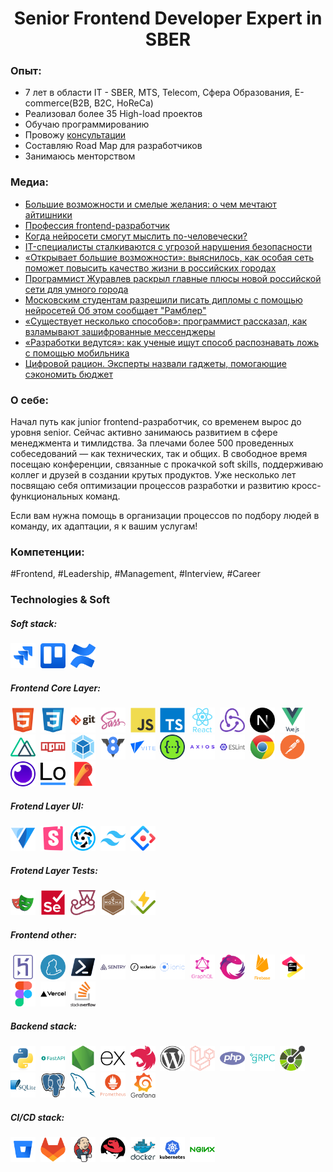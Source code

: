 <h1 align="center">Senior Frontend Developer Expert in SBER</h1>

### Опыт:
<ul>
    <li>7 лет в области IT - SBER, MTS, Telecom, Сфера Образования, E-commerce(B2B, B2C, HoReCa)</li>
    <li>Реализовал более 35 High-load проектов</li>
    <li>Обучаю программированию</li>
    <li>Провожу <a href="https://getmentor.dev/mentor/zhuravlev-sergey-4293" target="_blank">консультации</a></li>
    <li>Составляю Road Map для разработчиков</li>
    <li>Занимаюсь менторством</li>
</ul>

### Медиа:

<ul>
    <li>
        <a href="https://blog.skillfactory.ru/mechti-ajtishnikov/" target="_blank">
            Большие возможности и смелые желания: о чем мечтают айтишники
        </a> 
    </li>
    <li>
        <a href="https://www.kp.ru/edu/rabota/professiya-frontend-razrabotchik/" target="_blank">
            Профессия frontend-разработчик
        </a>
    </li>
    <li>
        <a href="https://dni.ru/society/2023/7/24/523159.html" target="_blank"> 
        Когда нейросети смогут мыслить по-человечески?
        </a>
    </li>
    <li>
        <a href="https://360.ru/news/obschestvo/programmist-zhuravlev-it-spetsialisty-ezhednevno-stalkivajutsja-s-ugrozoj-narushenija-bezopasnosti/" target="_blank"> 
            IT-специалисты сталкиваются с угрозой нарушения безопасности
        </a>
    </li>
    <li>
        <a href="https://mosregtoday.ru/news/soc/otkryvaet-bolshie-vozmozhnosti-vyjasnilos-kak-osobaja-set-pomozhet-povysit-kachestvo-zhizni-v-rossijskih-gorodah/" target="_blank"> 
            «Открывает большие возможности»: выяснилось, как особая сеть поможет повысить качество жизни в российских городах
        </a>
    </li>
    <li>
        <a href="https://www.osnmedia.ru/obshhestvo/programmist-zhuravlev-raskryl-glavnye-plyusy-novoj-rossijskoj-seti-dlya-umnogo-goroda/" target="_blank"> 
            Программист Журавлев раскрыл главные плюсы новой российской сети для умного города
        </a>
    </li>
    <li>
        <a href="https://news.rambler.ru/education/51334858-moskovskim-studentam-razreshili-pisat-diplomy-s-pomoschyu-neyrosetey/" target="_blank"> 
            Московским студентам разрешили писать дипломы с помощью нейросетей Об этом сообщает "Рамблер"
        </a>
    </li>
    <li>
        <a href="https://mosregtoday.ru/news/soc/suschestvuet-neskolko-sposobov-programmist-rasskazal-kak-vzlamyvajut-zashifrovannye-messendzhery/" target="_blank">
            «Существует несколько способов»: программист рассказал, как взламывают зашифрованные мессенджеры
        </a>
    </li>
    <li>
        <a href="https://mosregtoday.ru/news/soc/razrabotki-vedutsja-kak-uchenye-ischut-sposob-raspoznavat-lozh-s-pomoschju-mobilnika/" target="_blank">
            «Разработки ведутся»: как ученые ищут способ распознавать ложь с помощью мобильника 
        </a>
    </li>
        <li>
        <a href="https://aif.ru/techno/gadgets/cifrovoy-racion-eksperty-nazvali-gadzhety-pomogayushchie-sekonomit-byudzhet" target="_blank">
           Цифровой рацион. Эксперты назвали гаджеты, помогающие сэкономить бюджет
        </a>
    </li>
</ul>

### О себе:
Начал путь как junior frontend-разработчик, со временем вырос до уровня senior. Сейчас активно занимаюсь развитием в сфере менеджмента и тимлидства. За плечами более 500 проведенных собеседований — как технических, так и общих. В свободное время посещаю конференции, связанные с прокачкой soft skills,  поддерживаю коллег и друзей в создании крутых продуктов. Уже несколько лет посвящаю себя оптимизации процессов разработки и развитию кросс-функциональных команд.

Если вам нужна помощь в организации процессов по подбору людей в команду, их адаптации, я к вашим услугам!

### Компетенции:
#Frontend, #Leadership, #Management, #Interview, #Career

### Technologies & Soft

##### Soft stack:
<div>
    <img src="https://github.com/devicons/devicon/blob/master/icons/jira/jira-original.svg" title="jira" alt="jira" width="40" height="40"/>&nbsp;
    <img src="https://github.com/devicons/devicon/blob/master/icons/trello/trello-original.svg" title="trello" alt="trello" width="40" height="40"/>&nbsp;
    <img src="https://github.com/devicons/devicon/blob/master/icons/confluence/confluence-original.svg" title="confluence" alt="confluence" width="40" height="40"/>&nbsp;
</div>

##### Frontend Core Layer:
<div>
    <img src="https://github.com/devicons/devicon/blob/master/icons/html5/html5-original.svg" title="html5" alt="html5" width="40" height="40"/>&nbsp;
    <img src="https://github.com/devicons/devicon/blob/master/icons/css3/css3-original.svg" title="css3" alt="css3" width="40" height="40"/>&nbsp;
    <img src="https://github.com/devicons/devicon/blob/master/icons/git/git-original-wordmark.svg" title="git" alt="git" width="40" height="40"/>&nbsp;
    <img src="https://github.com/devicons/devicon/blob/master/icons/sass/sass-original.svg" title="sass" alt="sass" width="40" height="40"/>&nbsp;
    <img src="https://github.com/devicons/devicon/blob/master/icons/javascript/javascript-original.svg" title="javascript" alt="javascript" width="40" height="40"/>&nbsp;
    <img src="https://github.com/devicons/devicon/blob/master/icons/typescript/typescript-original.svg" title="typescript" alt="typescript" width="40" height="40"/>&nbsp;
    <img src="https://github.com/devicons/devicon/blob/master/icons/react/react-original-wordmark.svg" title="react" alt="react" width="40" height="40"/>&nbsp;
    <img src="https://github.com/devicons/devicon/blob/master/icons/redux/redux-original.svg" title="redux" alt="redux" width="40" height="40"/>&nbsp;
    <img src="https://github.com/devicons/devicon/blob/master/icons/nextjs/nextjs-original.svg" title="nextjs" alt="nextjs" width="40" height="40"/>&nbsp;
    <img src="https://github.com/devicons/devicon/blob/master/icons/vuejs/vuejs-original-wordmark.svg" title="vue" alt="vue" width="40" height="40"/>&nbsp;
    <img src="https://github.com/devicons/devicon/blob/master/icons/nuxtjs/nuxtjs-original.svg" title="nuxtjs" alt="nuxtjs" width="40" height="40"/>&nbsp;
    <img src="https://github.com/devicons/devicon/blob/master/icons/npm/npm-original-wordmark.svg" title="npm" alt="npm" width="40" height="40"/>&nbsp;
    <img src="https://github.com/devicons/devicon/blob/master/icons/webpack/webpack-original.svg" title="webpack" alt="webpack" width="40" height="40"/>&nbsp;
    <img src="https://github.com/devicons/devicon/blob/master/icons/v8/v8-original.svg" title="v8" alt="v8" width="40" height="40"/>&nbsp;
    <img src="https://github.com/devicons/devicon/blob/master/icons/vite/vite-original-wordmark.svg" title="vite" alt="vite" width="40" height="40"/>&nbsp;
    <img src="https://github.com/devicons/devicon/blob/master/icons/swagger/swagger-original.svg" title="swagger" alt="swagger" width="40" height="40"/>&nbsp;
    <img src="https://github.com/devicons/devicon/blob/master/icons/axios/axios-plain-wordmark.svg" title="axios" alt="axios" width="40" height="40"/>&nbsp;
    <img src="https://github.com/devicons/devicon/blob/master/icons/eslint/eslint-original-wordmark.svg" title="eslint" alt="eslint" width="40" height="40"/>&nbsp;
    <img src="https://github.com/devicons/devicon/blob/master/icons/chrome/chrome-original.svg" title="chrome" alt="chrome" width="40" height="40"/>&nbsp;
    <img src="https://github.com/devicons/devicon/blob/master/icons/postman/postman-original.svg" title="postman" alt="postman" width="40" height="40"/>&nbsp;
    <img src="https://github.com/devicons/devicon/blob/master/icons/insomnia/insomnia-original.svg" title="insomnia" alt="insomnia" width="40" height="40"/>&nbsp;
    <img src="https://github.com/devicons/devicon/blob/master/icons/lodash/lodash-original.svg" title="lodash" alt="lodash" width="40" height="40"/>&nbsp;
    <img src="https://github.com/devicons/devicon/blob/master/icons/rollup/rollup-original.svg" title="rollup" alt="rollup" width="40" height="40"/>&nbsp;
</div>

##### Frotend Layer UI:
<div>
    <img src="https://github.com/devicons/devicon/blob/master/icons/vuetify/vuetify-original.svg" title="vuetify" alt="vuetify" width="40" height="40"/>&nbsp;
    <img src="https://github.com/devicons/devicon/blob/master/icons/storybook/storybook-original.svg" title="storybook" alt="storybook" width="40" height="40"/>&nbsp;
    <img src="https://github.com/devicons/devicon/blob/master/icons/quasar/quasar-original.svg" title="quasar" alt="quasar" width="40" height="40"/>&nbsp;
    <img src="https://github.com/devicons/devicon/blob/master/icons/tailwindcss/tailwindcss-original.svg" title="tailwindcss" alt="tailwindcss" width="40" height="40"/>&nbsp;
    <img src="https://github.com/devicons/devicon/blob/master/icons/antdesign/antdesign-original.svg" title="antdesign" alt="antdesign" width="40" height="40"/>&nbsp;
</div>

##### Frotend Layer Tests:
<div>
    <img src="https://github.com/devicons/devicon/blob/master/icons/playwright/playwright-original.svg" title="playwright" alt="playwright" width="40" height="40"/>&nbsp;
    <img src="https://github.com/devicons/devicon/blob/master/icons/selenium/selenium-original.svg" title="selenium" alt="selenium" width="40" height="40"/>&nbsp;
    <img src="https://github.com/devicons/devicon/blob/master/icons/jest/jest-plain.svg" title="jest" alt="jest" width="40" height="40"/>&nbsp;
    <img src="https://github.com/devicons/devicon/blob/master/icons/mocha/mocha-plain.svg" title="mocha" alt="mocha" width="40" height="40"/>&nbsp;
    <img src="https://github.com/devicons/devicon/blob/master/icons/vitest/vitest-original.svg" title="vitest" alt="vitest" width="40" height="40"/>&nbsp;
</div>

##### Frontend other:
<div>
    <img src="https://github.com/devicons/devicon/blob/master/icons/heroku/heroku-original.svg" title="heroku" alt="heroku" width="40" height="40"/>&nbsp;
    <img src="https://github.com/devicons/devicon/blob/master/icons/yarn/yarn-original.svg" title="yarn" alt="yarn" width="40" height="40"/>&nbsp;
    <img src="https://github.com/devicons/devicon/blob/master/icons/powershell/powershell-original.svg" title="powershell" alt="powershell" width="40" height="40"/>&nbsp;
    <img src="https://github.com/devicons/devicon/blob/master/icons/sentry/sentry-original-wordmark.svg" title="sentry" alt="sentry" width="40" height="40"/>&nbsp;
    <img src="https://github.com/devicons/devicon/blob/master/icons/socketio/socketio-original-wordmark.svg" title="socketio" alt="socketio" width="40" height="40"/>&nbsp;
    <img src="https://github.com/devicons/devicon/blob/master/icons/ionic/ionic-original-wordmark.svg" title="ionic" alt="ionic" width="40" height="40"/>&nbsp;
    <img src="https://github.com/devicons/devicon/blob/master/icons/graphql/graphql-plain-wordmark.svg" title="graphql" alt="graphql" width="40" height="40"/>&nbsp;
    <img src="https://github.com/devicons/devicon/blob/master/icons/rxjs/rxjs-original.svg" title="rxjs" alt="rxjs" width="40" height="40"/>&nbsp;
    <img src="https://github.com/devicons/devicon/blob/master/icons/firebase/firebase-plain-wordmark.svg" title="firebase" alt="firebase" width="40" height="40"/>&nbsp;
    <img src="https://github.com/devicons/devicon/blob/master/icons/jetbrains/jetbrains-original.svg" title="jetbrains" alt="jetbrains" width="40" height="40"/>&nbsp;
    <img src="https://github.com/devicons/devicon/blob/master/icons/figma/figma-original.svg" title="figma" alt="figma" width="40" height="40"/>&nbsp;
    <img src="https://github.com/devicons/devicon/blob/master/icons/vercel/vercel-original-wordmark.svg" title="vercel" alt="vercel" width="40" height="40"/>&nbsp;
    <img src="https://github.com/devicons/devicon/blob/master/icons/stackoverflow/stackoverflow-original-wordmark.svg" title="stackoverflow" alt="stackoverflow" width="40" height="40"/>&nbsp;
</div>

##### Backend stack:
<div>
    <img src="https://github.com/devicons/devicon/blob/master/icons/python/python-original.svg" title="python" alt="python" width="40" height="40"/>&nbsp;
    <img src="https://github.com/devicons/devicon/blob/master/icons/fastapi/fastapi-original-wordmark.svg" title="fastapi" alt="fastapi" width="40" height="40"/>&nbsp;
    <img src="https://github.com/devicons/devicon/blob/master/icons/nodejs/nodejs-original.svg" title="nodejs" alt="nodejs" width="40" height="40"/>&nbsp;
    <img src="https://github.com/devicons/devicon/blob/master/icons/express/express-original.svg" title="express" alt="express" width="40" height="40"/>&nbsp;
    <img src="https://github.com/devicons/devicon/blob/master/icons/nestjs/nestjs-original.svg" title="nestjs" alt="nestjs" width="40" height="40"/>&nbsp;
    <img src="https://github.com/devicons/devicon/blob/master/icons/wordpress/wordpress-plain.svg" title="wordpress" alt="wordpress" width="40" height="40"/>&nbsp;
    <img src="https://github.com/devicons/devicon/blob/master/icons/laravel/laravel-line.svg" title="laravel" alt="laravel" width="40" height="40"/>&nbsp;
    <img src="https://github.com/devicons/devicon/blob/master/icons/php/php-plain.svg" title="php" alt="php" width="40" height="40"/>&nbsp;
    <img src="https://github.com/devicons/devicon/blob/master/icons/grpc/grpc-plain.svg" title="grpc" alt="grpc" width="40" height="40"/>&nbsp;
    <img src="https://github.com/devicons/devicon/blob/master/icons/openapi/openapi-original.svg" title="openapi" alt="openapi" width="40" height="40"/>&nbsp;
    <img src="https://github.com/devicons/devicon/blob/master/icons/sqlite/sqlite-original-wordmark.svg" title="sqlite" alt="sqlite" width="40" height="40"/>&nbsp;
    <img src="https://github.com/devicons/devicon/blob/master/icons/postgresql/postgresql-original.svg" title="postgresql" alt="postgresql" width="40" height="40"/>&nbsp;
    <img src="https://github.com/devicons/devicon/blob/master/icons/mysql/mysql-original.svg" title="mysql" alt="mysql" width="40" height="40"/>&nbsp;
    <img src="https://github.com/devicons/devicon/blob/master/icons/prometheus/prometheus-plain-wordmark.svg" title="prometheus" alt="prometheus" width="40" height="40"/>&nbsp;
    <img src="https://github.com/devicons/devicon/blob/master/icons/grafana/grafana-original-wordmark.svg" title="grafana" alt="grafana" width="40" height="40"/>&nbsp;
</div>

##### CI/CD stack:
<div>
    <img src="https://github.com/devicons/devicon/blob/master/icons/bitbucket/bitbucket-original.svg" title="bitbucket" alt="bitbucket" width="40" height="40"/>&nbsp;
    <img src="https://github.com/devicons/devicon/blob/master/icons/gitlab/gitlab-original.svg" title="gitlab" alt="gitlab" width="40" height="40"/>&nbsp;
    <img src="https://github.com/devicons/devicon/blob/master/icons/jenkins/jenkins-original.svg" title="jenkins" alt="jenkins" width="40" height="40"/>&nbsp;
    <img src="https://github.com/devicons/devicon/blob/master/icons/redhat/redhat-original.svg" title="redhat" alt="redhat" width="40" height="40"/>&nbsp;
    <img src="https://github.com/devicons/devicon/blob/master/icons/docker/docker-original-wordmark.svg" title="docker" alt="docker" width="40" height="40"/>&nbsp;
    <img src="https://github.com/devicons/devicon/blob/master/icons/kubernetes/kubernetes-original-wordmark.svg" title="kubernetes" alt="kubernetes" width="40" height="40"/>&nbsp;
    <img src="https://github.com/devicons/devicon/blob/master/icons/nginx/nginx-original.svg" title="nginx" alt="nginx" width="40" height="40"/>&nbsp;
</div>

